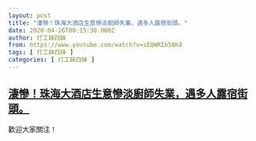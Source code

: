 ```yaml
---
layout: post
title: "淒慘！珠海大酒店生意慘淡廚師失業，遇多人露宿街頭。"
date: 2020-04-26T00:15:38.000Z
author: 打工妹四妹
from: https://www.youtube.com/watch?v=sEQWRIb58K4
tags: [ 打工妹四妹 ]
categories: [ 打工妹四妹 ]
---
```

<!--1587860138000-->
[淒慘！珠海大酒店生意慘淡廚師失業，遇多人露宿街頭。](https://www.youtube.com/watch?v=sEQWRIb58K4)
------

<div>
歡迎大家關注！
</div>
